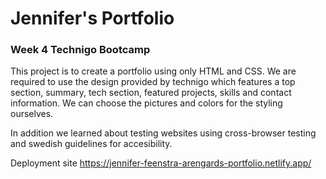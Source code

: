 # Jennifer's Portfolio
### Week 4 Technigo Bootcamp 
This project is to create a portfolio using only HTML and CSS. We are required to use the design provided by technigo which features a top section, summary, tech section, featured projects, skills and contact information. We can choose the pictures and colors for the styling ourselves. 

In addition we learned about testing websites using cross-browser testing and swedish guidelines for accesibility.

Deployment site
https://jennifer-feenstra-arengards-portfolio.netlify.app/
